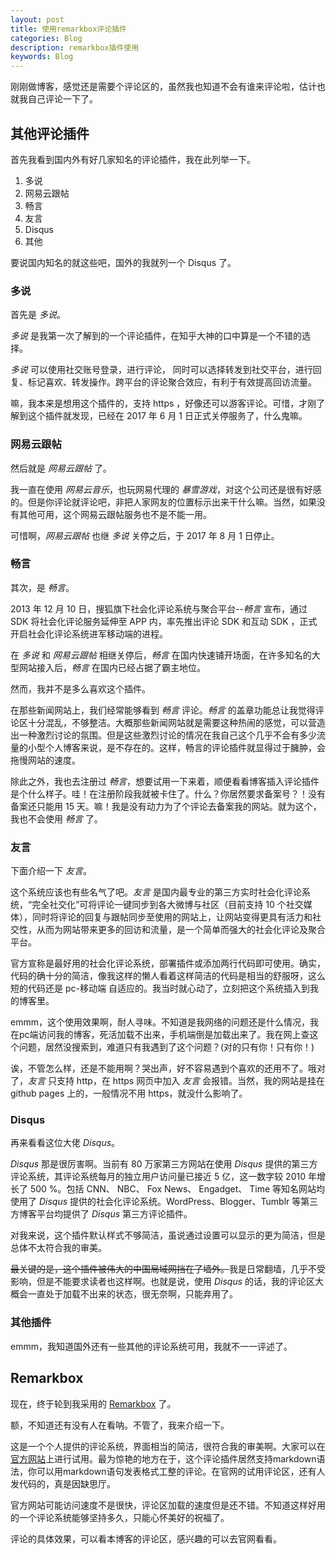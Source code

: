 ```yaml
---
layout: post
title: 使用remarkbox评论插件
categories: Blog
description: remarkbox插件使用
keywords: Blog
---
```


刚刚做博客，感觉还是需要个评论区的，虽然我也知道不会有谁来评论啦，估计也就我自己评论一下了。

## 其他评论插件

首先我看到国内外有好几家知名的评论插件，我在此列举一下。

1. 多说
2. 网易云跟帖
3. 畅言
4. 友言
5. Disqus
6. 其他

要说国内知名的就这些吧，国外的我就列一个 Disqus 了。

### 多说

首先是 *多说*。

*多说* 是我第一次了解到的一个评论插件，在知乎大神的口中算是一个不错的选择。

*多说* 可以使用社交账号登录，进行评论，    同时可以选择转发到社交平台，进行回复、标记喜欢、转发操作。跨平台的评论聚合效应，有利于有效提高回访流量。

嘛，我本来是想用这个插件的，支持 https ，好像还可以游客评论。可惜，才刚了解到这个插件就发现，已经在 2017 年 6 月 1 日正式关停服务了，什么鬼嘛。

### 网易云跟帖

然后就是 *网易云跟帖* 了。

我一直在使用 *网易云音乐*，也玩网易代理的 *暴雪游戏*，对这个公司还是很有好感的。但是你评论就评论吧，非把人家网友的位置标示出来干什么嘛。当然，如果没有其他可用，这个网易云跟帖服务也不是不能一用。

可惜啊，*网易云跟帖* 也继 *多说* 关停之后，于 2017 年 8 月 1 日停止。

### 畅言

其次，是 *畅言*。

2013 年 12 月 10 日，搜狐旗下社会化评论系统与聚合平台--*畅言* 宣布，通过 SDK 将社会化评论服务延伸至 APP 内，率先推出评论 SDK 和互动 SDK ，正式开启社会化评论系统进军移动端的进程。

在 *多说* 和 *网易云跟帖* 相继关停后，*畅言* 在国内快速铺开场面，在许多知名的大型网站接入后，*畅言* 在国内已经占据了霸主地位。

然而，我并不是多么喜欢这个插件。

在那些新闻网站上，我们经常能够看到 *畅言* 评论。*畅言* 的盖章功能总让我觉得评论区十分混乱，不够整洁。大概那些新闻网站就是需要这种热闹的感觉，可以营造出一种激烈讨论的氛围。但是这些激烈讨论的情况在我自己这个几乎不会有多少流量的小型个人博客来说，是不存在的。这样，畅言的评论插件就显得过于臃肿，会拖慢网站的速度。

除此之外，我也去注册过 *畅言*，想要试用一下来着，顺便看看博客插入评论插件是个什么样子。哇！在注册阶段我就被卡住了。什么？你居然要求备案号？！没有备案还只能用 15 天。嘛！我是没有动力为了个评论去备案我的网站。就为这个，我也不会使用 *畅言* 了。

### 友言

下面介绍一下 *友言*。

这个系统应该也有些名气了吧。*友言* 是国内最专业的第三方实时社会化评论系统，“完全社交化”可将评论一键同步到各大微博与社区（目前支持 10 个社交媒体），同时将评论的回复与跟帖同步至使用的网站上，让网站变得更具有活力和社交性，从而为网站带来更多的回访和流量，是一个简单而强大的社会化评论及聚合平台。

官方宣称是最好用的社会化评论系统，部署插件或添加两行代码即可使用。确实，代码的确十分的简洁，像我这样的懒人看着这样简洁的代码是相当的舒服呀，这么短的代码还是 pc-移动端 自适应的。我当时就心动了，立刻把这个系统插入到我的博客里。

emmm，这个使用效果啊，耐人寻味。不知道是我网络的问题还是什么情况，我在pc端访问我的博客，死活加载不出来，手机端倒是加载出来了。我在网上查这个问题，居然没搜索到，难道只有我遇到了这个问题？(对的只有你！只有你！)

诶，不管怎么样，还是不能用啊？哭出声，好不容易遇到个喜欢的还用不了。哦对了，*友言* 只支持 http，在 https 网页中加入 *友言* 会报错。当然，我的网站是挂在 github pages 上的，一般情况不用 https，就没什么影响了。

### Disqus

再来看看这位大佬 *Disqus*。

*Disqus* 那是很厉害啊。当前有 80 万家第三方网站在使用 *Disqus* 提供的第三方评论系统，其评论系统每月的独立用户访问量已接近 5 亿，这一数字较 2010 年增长了 500 %。包括 CNN、 NBC、 Fox News、 Engadget、 Time 等知名网站均使用了 *Disqus* 提供的社会化评论系统。WordPress、Blogger、Tumblr 等第三方博客平台均提供了 *Disqus* 第三方评论插件。

对我来说，这个插件默认样式不够简洁，虽说通过设置可以显示的更为简洁，但是总体不太符合我的审美。

~~最关键的是，这个插件被伟大的中国局域网挡在了墙外。~~我是日常翻墙，几乎不受影响，但是不能要求读者也这样啊。也就是说，使用 *Disqus* 的话，我的评论区大概会一直处于加载不出来的状态，很无奈啊，只能弃用了。

### 其他插件

emmm，我知道国外还有一些其他的评论系统可用，我就不一一评述了。

## Remarkbox

现在，终于轮到我采用的 [Remarkbox](https://www.remarkbox.com/) 了。

额，不知道还有没有人在看呐。不管了，我来介绍一下。

这是一个个人提供的评论系统，界面相当的简洁，很符合我的审美啊。大家可以在[官方网站](https://www.remarkbox.com/)上进行试用。最为惊艳的地方在于，这个评论插件居然支持markdown语法，你可以用markdown语句发表格式工整的评论。在官网的试用评论区，还有人发代码的，真是因缺思厅。

官方网站可能访问速度不是很快，评论区加载的速度但是还不错。不知道这样好用的一个评论系统能够坚持多久，只能心怀美好的祝福了。

评论的具体效果，可以看本博客的评论区，感兴趣的可以去官网看看。
